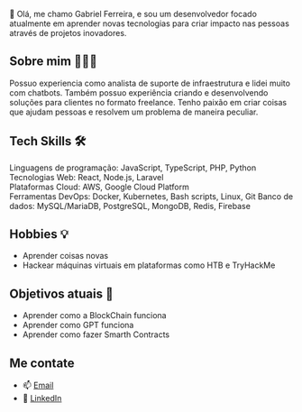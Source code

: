 👋 Olá, me chamo Gabriel Ferreira, e sou um desenvolvedor focado atualmente em aprender novas tecnologias para criar impacto nas pessoas através de projetos inovadores.

## Sobre mim 👨🏻‍💻
Possuo experiencia como analista de suporte de infraestrutura e lidei muito com chatbots. Também possuo experiência criando e desenvolvendo soluções para clientes no formato freelance. Tenho paixão em criar coisas que ajudam pessoas e resolvem um problema de maneira peculiar. 

## Tech Skills 🛠️
Linguagens de programação: JavaScript, TypeScript, PHP, Python  
Tecnologias Web: React, Node.js, Laravel  
Plataformas Cloud: AWS, Google Cloud Platform  
Ferramentas DevOps: Docker, Kubernetes, Bash scripts, Linux, Git 
Banco de dados: MySQL/MariaDB, PostgreSQL, MongoDB, Redis, Firebase

## Hobbies 💡
- Aprender coisas novas
- Hackear máquinas virtuais em plataformas como HTB e TryHackMe

## Objetivos atuais 🚀
- Aprender como a BlockChain funciona
- Aprender como GPT funciona
- Aprender como fazer Smarth Contracts

## Me contate
- 📫 [Email](mailto:g.f.guimaraes@hotmail.com)
- 🔗 [LinkedIn](https://www.linkedin.com/in/gabrielferreira-g)
